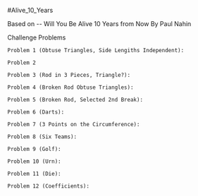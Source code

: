 #Alive_10_Years

Based on -- Will You Be Alive 10 Years from Now By Paul Nahin

Challenge Problems

    Problem 1 (Obtuse Triangles, Side Lengiths Independent): 
    
    Problem 2 
    
    Problem 3 (Rod in 3 Pieces, Triangle?): 
    
    Problem 4 (Broken Rod Obtuse Triangles): 
    
    Problem 5 (Broken Rod, Selected 2nd Break): 
    
    Problem 6 (Darts):
    
    Problem 7 (3 Points on the Circumference):
    
    Problem 8 (Six Teams):
    
    Problem 9 (Golf):
    
    Problem 10 (Urn):
    
    Problem 11 (Die):
    
    Problem 12 (Coefficients):
    